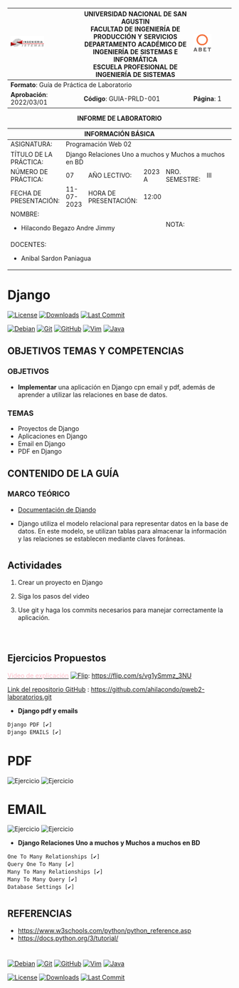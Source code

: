 <div>
<table width="1000px">
    <theader>
        <tr>
            <td><img src="https://github.com/rescobedoq/pw2/blob/main/epis.png?raw=true" alt="EPIS" style="width:50%; height:auto"/></td>
            <th>
                <span style="font-weight:bold;">UNIVERSIDAD NACIONAL DE SAN AGUSTIN</span><br />
                <span style="font-weight:bold;">FACULTAD DE INGENIERÍA DE PRODUCCIÓN Y SERVICIOS</span><br />
                <span style="font-weight:bold;">DEPARTAMENTO ACADÉMICO DE INGENIERÍA DE SISTEMAS E INFORMÁTICA</span><br />
                <span style="font-weight:bold;">ESCUELA PROFESIONAL DE INGENIERÍA DE SISTEMAS</span>
            </th>
            <td><img src="https://github.com/rescobedoq/pw2/blob/main/abet.png?raw=true" alt="ABET" style="width:50%; height:auto"/></td>
        </tr>
    </theader>
    <tbody>
        <tr><td colspan="3"><span style="font-weight:bold;">Formato</span>: Guía de Práctica de Laboratorio</td></tr>
        <tr><td><span style="font-weight:bold;">Aprobación</span>:  2022/03/01</td><td><span style="font-weight:bold;">Código</span>: GUIA-PRLD-001</td><td><span style="font-weight:bold;">Página</span>: 1</td></tr>
    </tbody>
</table>
</div>
  
<div align="center">
    <span style="font-weight:bold;">INFORME DE LABORATORIO</span><br />
</div>
  
<div align="center">
    <table width="1000px">
        <theader>
            <tr><th colspan="6">INFORMACIÓN BÁSICA</th></tr>
        </theader>
        <tbody>
            <tr><td>ASIGNATURA:</td><td colspan="5">Programación Web 02</td></tr>
            <tr><td>TÍTULO DE LA PRÁCTICA:</td><td colspan="5">Django Relaciones Uno a muchos y Muchos a muchos en BD</td></tr>
            <tr><td>NÚMERO DE PRÁCTICA:</td><td>07</td><td>AÑO LECTIVO:</td><td>2023 A</td><td>NRO. SEMESTRE:</td><td width="60px">  III  </td></tr>
            <tr><td>FECHA DE PRESENTACIÓN:</td><td>11-07-2023</td><td>HORA DE PRESENTACIÓN:</td><td colspan="3">12:00</td></tr>
            <tr>
              <td colspan="4">NOMBRE:
                <ul>
            	    <li>Hilacondo Begazo Andre Jimmy</li>
                </ul>
              </td>
              <td>NOTA:</td><td></td>
            </tr>
            <tr>
              <td colspan="6" width="1000px">DOCENTES:
                <ul>
        	        <li>Anibal Sardon Paniagua</li>
                </ul>
              </td>
            </tr>
        </tbody>
    </table>
</div>
  
#  Django
  
  
[![License][license]][license-file]
[![Downloads][downloads]][releases]
[![Last Commit][last-commit]][releases]
  
[![Debian][Debian]][debian-site]
[![Git][Git]][git-site]
[![GitHub][GitHub]][github-site]
[![Vim][Vim]][vim-site]
[![Java][Java]][java-site]
  
##  OBJETIVOS TEMAS Y COMPETENCIAS
  
  
###  OBJETIVOS
  
  
- **Implementar** una aplicación en Django cpn email y pdf, además de aprender a utilizar las relaciones en base de datos.
  
###  TEMAS
  
  
- Proyectos de Django
- Aplicaciones en Django
- Email en Django
- PDF en Django
  
  
##  CONTENIDO DE LA GUÍA
  
  
###  MARCO TEÓRICO
  
  
- [Documentación de Djando](https://docs.djangoproject.com/es/3.2/ )
  
- Django utiliza el modelo relacional para representar datos en la base de datos. En este modelo, se utilizan tablas para almacenar la información y las relaciones se establecen mediante claves foráneas.
  
# 
  
  
##  Actividades
  
  
1. Crear un proyecto en Django <br>
  
2. Siga los pasos del video <br>
  
3. Use git y haga los commits necesarios para manejar correctamente la aplicación.
  
<br>
  
# 
  
  
##  Ejercicios Propuestos
  
  
<a href="https://flip.com/s/q9Ky6GHBs9jF"><span style="color:pink;">Video de explicación</span></a>
[<img src="https://images.prismic.io/lbpsedtech/3db6958f-6434-4355-922c-4cc17f86fc25_FlipLogo.png?ixlib=gatsbyFP&auto=compress%2Cformat&fit=max&rect=0%2C0%2C512%2C512&w=512&h=512" alt="Flip" width="22" height="22">](https://flip.com/s/vg1ySmmz_3NU ): https://flip.com/s/vg1ySmmz_3NU
  
  
[Link del repositorio GitHub](https://github.com/ahilacondo/pweb2-laboratorios.git ) : https://github.com/ahilacondo/pweb2-laboratorios.git
  
  
* **Django pdf y emails**
  
```python
Django PDF [✔]
Django EMAILS [✔]
```
  
#  PDF
  
![Ejercicio](img/pdf.png )
![Ejercicio](img/pdf2.png )
  
#  EMAIL
  
![Ejercicio](img/email.png )
![Ejercicio](img/email2.png )
  
* **Django Relaciones Uno a muchos y Muchos a muchos en BD**
  
```python
One To Many Relationships [✔]
Query One To Many [✔]
Many To Many Relationships [✔]
Many To Many Query [✔]
Database Settings [✔]
```
  
# 
  
  
  
##  REFERENCIAS
  
  
- https://www.w3schools.com/python/python_reference.asp
- https://docs.python.org/3/tutorial/
  
# 
  
  
[license]: https://img.shields.io/github/license/rescobedoq/pw2?label=rescobedoq
[license-file]: https://github.com/rescobedoq/pw2/blob/main/LICENSE
[downloads]: https://img.shields.io/github/downloads/rescobedoq/pw2/total?label=Downloads
[releases]: https://github.com/rescobedoq/pw2/releases/
[last-commit]: https://img.shields.io/github/last-commit/rescobedoq/pw2?label=Last%20Commit
[Debian]: https://img.shields.io/badge/Debian-D70A53?style=for-the-badge&logo=debian&logoColor=white
[debian-site]: https://www.debian.org/index.es.html
[Git]: https://img.shields.io/badge/git-%23F05033.svg?style=for-the-badge&logo=git&logoColor=white
[git-site]: https://git-scm.com/
[GitHub]: https://img.shields.io/badge/github-%23121011.svg?style=for-the-badge&logo=github&logoColor=white
[github-site]: https://github.com/
[Vim]: https://img.shields.io/badge/VIM-%2311AB00.svg?style=for-the-badge&logo=vim&logoColor=white
[vim-site]: https://www.vim.org/
[Java]: https://img.shields.io/badge/java-%23ED8B00.svg?style=for-the-badge&logo=java&logoColor=white
[java-site]: https://docs.oracle.com/javase/tutorial/
  
[![Debian][Debian]][debian-site]
[![Git][Git]][git-site]
[![GitHub][GitHub]][github-site]
[![Vim][Vim]][vim-site]
[![Java][Java]][java-site]
  
[![License][license]][license-file]
[![Downloads][downloads]][releases]
[![Last Commit][last-commit]][releases]
  